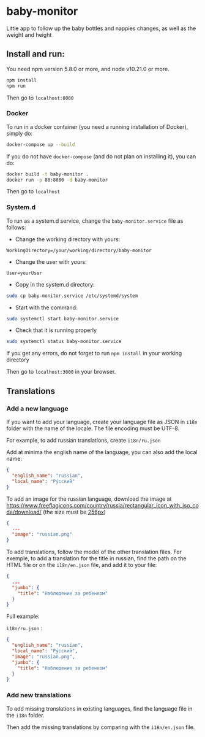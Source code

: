 # baby-monitor
Little app to follow up the baby bottles and nappies changes, as well as the weight and height

## Install and run:

You need npm version 5.8.0 or more, and node v10.21.0 or more.

```bash
npm install
npm run
```

Then go to `localhost:8080`

### Docker

To run in a docker container (you need a running installation of Docker), simply do:

```bash
docker-compose up --build
```

If you do not have `docker-compose` (and do not plan on installing it), you can do:

```bash
docker build -t baby-monitor .
docker run -p 80:8080 -d baby-monitor
```

Then go to `localhost`

### System.d

To run as a system.d service, change the `baby-monitor.service` file as follows:

- Change the working directory with yours:

```
WorkingDirectory=/your/working/directory/baby-monitor
```

- Change the user with yours:

```
User=yourUser
```

- Copy in the system.d directory:

```bash
sudo cp baby-monitor.service /etc/systemd/system
```

- Start with the command:

```bash
sudo systemctl start baby-monitor.service
```

- Check that it is running properly

```bash
sudo systemctl status baby-monitor.service
```

If you get any errors, do not forget to run `npm install` in your working directory

Then go to `localhost:3000` in your browser.

## Translations

### Add a new language

If you want to add your language, create your language file as JSON in `i18n` folder with the name of the locale. The file encoding must be UTF-8.

For example, to add russian translations, create `i18n/ru.json`

Add at minima the english name of the language, you can also add the local name:

```json
{
  "english_name": "russian",
  "local_name": "Ру́сский"
}
```

To add an image for the russian language, download the image at https://www.freeflagicons.com/country/russia/rectangular_icon_with_iso_code/download/ (the size must be [256px](https://www.freeflagicons.com/download/?series=rectangular_icon_with_iso_code&country=russia&size=256))

```json
{
  ...
  "image": "russian.png"
}
```

To add translations, follow the model of the other translation files. For exemple, to add a translation for the title in russian, find the path on the HTML file or on the `i18n/en.json` file, and add it to your file:

```json
{
  ...
  "jumbo": {
	"title": "Наблюдение за ребенком"
  }
}
```

Full example:

`i18n/ru.json` :

```json
{
  "english_name": "russian",
  "local_name": "Ру́сский",
  "image": "russian.png",
  "jumbo": {
	"title": "Наблюдение за ребенком"
  }
}
```

### Add new translations

To add missing translations in existing languages, find the language file in the `i18n` folder.

Then add the missing translations by comparing with the `i18n/en.json` file.

